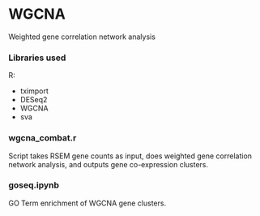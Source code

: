 # WGCNA

Weighted gene correlation network analysis

### Libraries used

R:
* tximport
* DESeq2
* WGCNA
* sva

### wgcna_combat.r

Script takes RSEM gene counts as input, does weighted gene correlation network analysis, and outputs gene co-expression clusters.

### goseq.ipynb

GO Term enrichment of WGCNA gene clusters.